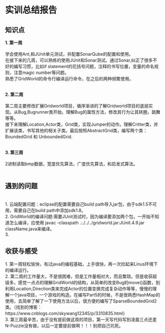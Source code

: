 <h1>实训总结报告</h1>

<h2>知识点</h2>

**1. 第一周**<br><br>
学会使用Ant,和JUnit单元测试，并配置SonarQube的配置和使用。<br>
在接下来的几周，可以熟练的使用JUnit和Sonar测试。通过Sonar,纠正了很多不好的编写习惯，比如if statement的花括号问题，注释的书写位置，变量的命名规则，注意magic number等问题。<br>
熟悉了GridWorld的命令行编译运行命令，在之后的两种频繁使用。<br><br>

**2. 第二周**<br><br>
第二周主要修改扩展Gridworld项目，循序渐进的了解Gridworld项目的底层实现。从Bug,Bugrunner类开始，理解Bug的属性方法，修改其行为让其转圈，跳舞等等。<br>
接下来理解Location,Actor类，Grid类，实现Jumper的动作。理解Critter类，并扩展该类，书写其他的相关子类。最后按照AbstractGrid类，编写两个类： BoundedGrid 和 UnboundedGrid.
<br><br>

**3. 第三周**<br><br>
2进制读取bmp数据，宽度优先算法，广度优先算法，和启发式算法。
<br><br>

<h2>遇到的问题</h2>
<br>
1. 云端配置问题：eclipse的配置需要自己build path导入jar包，由于sdk1.5不可用，需要自己在build path中添加sdk1.8。<br>
2. GridWorld的编译问题:需要JUnit测试时，因为编译要添加两个包，一开始不知道怎么编译，应使用 javac -classpath .:./../../gridworld.jar:JUnit.4.9.jar className.java来编译。<br>
3. 

<h2>收获与感受</h2>
1. 第一周轻松愉快，有过java的编程基础，上手很快，再一次捡起来Linus环境下的编译运行。<br>
2. 第二周的工作量大，不是很困难，但是工作量相对大，而且繁琐。但是收获超级多，感觉一点点的理解GridWorld的结构，从简单的改变Bug的move()函数，到利用Location,Direction类来完成Actor的位置变换完成复杂动作等等，慢慢的理解一个java项目，一个游戏的构造。在编写Part5的时候，不是很熟悉HashMap的使用，去简单了解了一下使用方法以后，很方便的编写了SparseBoundedGrid2类。（找到的博客：https://www.cnblogs.com/skywang12345/p/3310835.html）<br>
3. 第三周最辛苦，由于没有提前做这周的项目，第一天写代码写到凌晨三点还差N-Puzzle没有做，以后一定要提前做啊！！！别把自己坑死。
